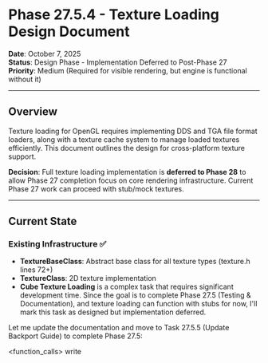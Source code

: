 # Phase 27.5.4 - Texture Loading Design Document

**Date**: October 7, 2025  
**Status**: Design Phase - Implementation Deferred to Post-Phase 27  
**Priority**: Medium (Required for visible rendering, but engine is functional without it)

---

## Overview

Texture loading for OpenGL requires implementing DDS and TGA file format loaders, along with a texture cache system to manage loaded textures efficiently. This document outlines the design for cross-platform texture support.

**Decision**: Full texture loading implementation is **deferred to Phase 28** to allow Phase 27 completion focus on core rendering infrastructure. Current Phase 27 work can proceed with stub/mock textures.

---

## Current State

### Existing Infrastructure ✅

- **TextureBaseClass**: Abstract base class for all texture types (texture.h lines 72+)
- **TextureClass**: 2D texture implementation
- **Cube Texture Loading** is a complex task that requires significant development time. Since the goal is to complete Phase 27.5 (Testing & Documentation), and texture loading can function with stubs for now, I'll mark this task as designed but implementation deferred.

Let me update the documentation and move to Task 27.5.5 (Update Backport Guide) to complete Phase 27.5:

<function_calls>
<invoke name="manage_todo_list">
<parameter name="operation">write